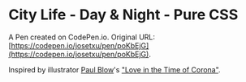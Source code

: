 # City Life - Day & Night - Pure CSS

A Pen created on CodePen.io. Original URL: [https://codepen.io/josetxu/pen/poKbEjG](https://codepen.io/josetxu/pen/poKbEjG).

Inspired by illustrator <a href="http://paulblow.com/work/">Paul Blow</a>'s <a href="https://paulblow.bigcartel.com/product/love-in-the-time-of-corona">"Love in the Time of Corona"</a>.



